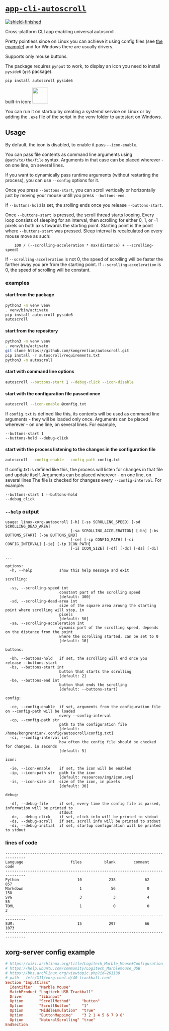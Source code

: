 # [`app-cli-autoscroll`][repo]

<!-- shields -->
[![shield-finished]][repo]

<!-- internal links -->

<!-- external links -->
[repo]: https://github.com/shishifubing-com/app-cli-autoscroll
[shield-finished]: https://img.shields.io/badge/status-finished-informational?style=for-the-badge

Cross-platform CLI app enabling universal autoscroll.

Pretty pointless since on Linux you can achieve it using config files
(see [the example](#xorg-server-config-example)) and for Windows there are usually drivers.

Supports only mouse buttons.

The package requires `pynput` to work, to display an icon you need to install `pyside6` (`qt6` package).

```bash
pip install autoscroll pyside6
```

built-in icon: <img src="https://raw.githubusercontent.com/jingyangzhenren/app-cli-autoscroll/master/autoscroll/resources/img/icon.svg" width="50" height="50">

You can run it on startup by creating a systemd service on Linux or by adding
the `.exe` file of the script in the venv folder to autostart on Windows.

## Usage

By default, the icon is disabled, to enable it pass `--icon-enable`.

You can pass file contents as command line arguments using `@path/to/the/file` syntax.
Arguments in that case can be placed wherever - on one line, on several lines.

If you want to dynamically pass runtime arguments (without restarting the process), you can use `--config` options for it.

Once you press `--buttons-start`, you can scroll vertically or horizontally just by moving your mouse untill you press `--buttons-end`.

If `--buttons-hold` is set, the srolling ends once you release `--buttons-start`.

Once `--buttons-start` is pressed, the scroll thread starts looping.
Every loop consists of sleeping for an interval, then scrolling for either 0, 1, or -1 pixels on both axis towards the starting point.
Starting point is the point where `--buttons-start` was pressed.
Sleep interval is recalculated on every mouse move as such:

```
    100 / (--scrolling-acceleration * max(distance) + --scrolling-speed)
```

If `--scrolling-acceleration` is not 0, the speed of scrolling will be faster
the farther away you are from the starting point.
If `--scrolling-acceleration` is 0, the speed of scrolling will be constant.

### examples

#### start from the package

```bash
python3 -m venv venv
. venv/bin/activate
pip install autoscroll pyside6
autoscroll
```

#### start from the repository

```bash
python3 -m venv venv
. venv/bin/activate
git clone https://github.com/kongrentian/autoscroll.git
pip install -r autoscroll/requirements.txt
python3 -m autoscroll
```

#### start with command line options

```bash
autoscroll --buttons-start 1 --debug-click --icon-disable
```

#### start with the configuration file passed once

```bash
autoscroll --icon-enable @config.txt
```

If `config.txt` is defined like this, its contents will be used as command line arguments - they will be loaded only once.
Arguments can be placed wherever - on one line, on several lines.
For example,

```
--buttons-start 1
--buttons-hold --debug-click
```

#### start with the process listening to the changes in the configuration file

```bash
autoscroll --config-enable --config-path config.txt
```

If config.txt is defined like this, the process will listen for changes in that
file and update itself.
Arguments can be placed wherever - on one line, on several lines
The file is checked for changess every `--config-interval`.
For example:

```
--buttons-start 1 --buttons-hold
--debug_click
```

### `--help` output

```
usage: linux-xorg-autoscroll [-h] [-ss SCROLLING_SPEED] [-sd SCROLLING_DEAD_AREA]
                             [-sa SCROLLING_ACCELERATION] [-bh] [-bs BUTTONS_START] [-be BUTTONS_END]
                             [-ce] [-cp CONFIG_PATH] [-ci CONFIG_INTERVAL] [-ie] [-ip ICON_PATH]
                             [-is ICON_SIZE] [-df] [-dc] [-ds] [-di]

...

options:
  -h, --help            show this help message and exit

scrolling:

  -ss, --scrolling-speed int
                        constant part of the scrolling speed
                        [default: 300]
  -sd, --scrolling-dead-area int
                        size of the square area aroung the starting point where scrolling will stop, in
                        pixels
                        [default: 50]
  -sa, --scrolling-acceleration int
                        dynamic part of the scrolling speed, depends on the distance from the point
                        where the scrolling started, can be set to 0
                        [default: 10]

buttons:

  -bh, --buttons-hold   if set, the scrolling will end once you release --buttons-start
  -bs, --buttons-start int
                        button that starts the scrolling
                        [default: 2]
  -be, --buttons-end int
                        button that ends the scrolling
                        [default: --buttons-start]

config:

  -ce, --config-enable  if set, arguments from the configuration file on --config-path will be loaded
                        every --config-interval
  -cp, --config-path str
                        path to the configuration file
                        [default: /home/kongrentian/.config/autoscroll/config.txt]
  -ci, --config-interval int
                        how often the config file should be checked for changes, in seconds
                        [default: 5]

icon:

  -ie, --icon-enable    if set, the icon will be enabled
  -ip, --icon-path str  path to the icon
                        [default: resources/img/icon.svg]
  -is, --icon-size int  size of the icon, in pixels
                        [default: 30]

debug:

  -df, --debug-file     if set, every time the config file is parsed, information will be printed to
                        stdout
  -dc, --debug-click    if set, click info will be printed to stdout
  -ds, --debug-scroll   if set, scroll info will be printed to stdout
  -di, --debug-initial  if set, startup configuration will be printed to stdout
```

### lines of code

```
-------------------------------------------------------------------------------
Language                     files          blank        comment           code
-------------------------------------------------------------------------------
Python                          10            238             62            857
Markdown                         1             56              0            158
SVG                              3              3              4             55
TOML                             1              0              0              3
-------------------------------------------------------------------------------
SUM:                            15            297             66           1073
-------------------------------------------------------------------------------
```

## xorg-server config example

```conf
# https://wiki.archlinux.org/title/Logitech_Marble_Mouse#Configuration_file
# https://help.ubuntu.com/community/Logitech_Marblemouse_USB
# https://bbs.archlinux.org/viewtopic.php?id=261138
# path - /etc/X11/xorg.conf.d/40-trackball.conf
Section "InputClass"
  Identifier   "Marble Mouse"
  MatchProduct "Logitech USB Trackball"
  Driver       "libinput"
  Option       "ScrollMethod"     "button"
  Option       "ScrollButton"     "1"
  Option       "MiddleEmulation"  "true"
  Option       "ButtonMapping"    "3 2 1 4 5 6 7 9 8"
  Option       "NaturalScrolling" "true"
EndSection
```
